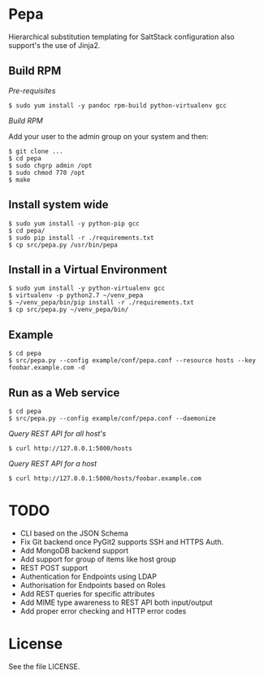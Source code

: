 # Pepa #

Hierarchical substitution templating for SaltStack configuration also support's the use of Jinja2.

## Build RPM ##

*Pre-requisites*

    $ sudo yum install -y pandoc rpm-build python-virtualenv gcc

*Build RPM*

Add your user to the admin group on your system and then:

    $ git clone ...
    $ cd pepa
    $ sudo chgrp admin /opt
    $ sudo chmod 770 /opt
    $ make

## Install system wide ##

    $ sudo yum install -y python-pip gcc
    $ cd pepa/
    $ sudo pip install -r ./requirements.txt
    $ cp src/pepa.py /usr/bin/pepa

## Install in a Virtual Environment ##

    $ sudo yum install -y python-virtualenv gcc
    $ virtualenv -p python2.7 ~/venv_pepa
    $ ~/venv_pepa/bin/pip install -r ./requirements.txt
    $ cp src/pepa.py ~/venv_pepa/bin/

## Example ##

    $ cd pepa
    $ src/pepa.py --config example/conf/pepa.conf --resource hosts --key foobar.example.com -d

## Run as a Web service ##

    $ cd pepa
    $ src/pepa.py --config example/conf/pepa.conf --daemonize

*Query REST API for all host's*

    $ curl http://127.0.0.1:5000/hosts

*Query REST API for a host*

    $ curl http://127.0.0.1:5000/hosts/foobar.example.com

# TODO #

- CLI based on the JSON Schema
- Fix Git backend once PyGit2 supports SSH and HTTPS Auth.
- Add MongoDB backend support
- Add support for group of items like host group
- REST POST support
- Authentication for Endpoints using LDAP
- Authorisation for Endpoints based on Roles
- Add REST queries for specific attributes
- Add MIME type awareness to REST API both input/output
- Add proper error checking and HTTP error codes

# License #

See the file LICENSE.
